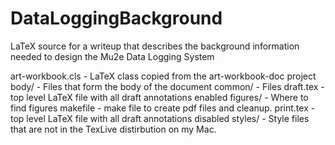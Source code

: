 # DataLoggingBackground
LaTeX source for a writeup that describes the background information needed to design the Mu2e Data Logging System

art-workbook.cls - LaTeX class copied from the art-workbook-doc project
body/            - Files that form the body of the document
common/          - Files
draft.tex        - top level LaTeX file with all draft annotations enabled
figures/         - Where to find figures
makefile         - make file to create pdf files and cleanup.
print.tex        - top level LaTeX file with all draft annotations disabled
styles/          - Style files that are not in the TexLive distirbution on my Mac.
